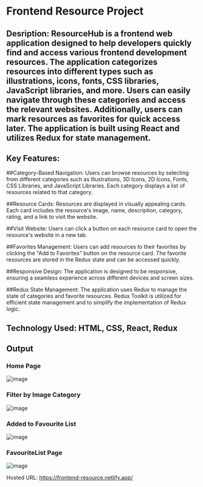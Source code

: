 # Frontend Resource Project
## Desription: ResourceHub is a frontend web application designed to help developers quickly find and access various frontend development resources. The application categorizes resources into different types such as illustrations, icons, fonts, CSS libraries, JavaScript libraries, and more. Users can easily navigate through these categories and access the relevant websites. Additionally, users can mark resources as favorites for quick access later. The application is built using React and utilizes Redux for state management.

## Key Features:
##Category-Based Navigation:
Users can browse resources by selecting from different categories such as Illustrations, 3D Icons, 2D Icons, Fonts, CSS Libraries, and JavaScript Libraries.
Each category displays a list of resources related to that category.

##Resource Cards:
Resources are displayed in visually appealing cards.
Each card includes the resource's image, name, description, category, rating, and a link to visit the website.

##Visit Website:
Users can click a button on each resource card to open the resource's website in a new tab.

##Favorites Management:
Users can add resources to their favorites by clicking the "Add to Favorites" button on the resource card.
The favorite resources are stored in the Redux state and can be accessed quickly.

##Responsive Design:
The application is designed to be responsive, ensuring a seamless experience across different devices and screen sizes.

##Redux State Management:
The application uses Redux to manage the state of categories and favorite resources.
Redux Toolkit is utilized for efficient state management and to simplify the implementation of Redux logic.

## Technology Used: HTML, CSS, React, Redux 

## Output

### Home Page
![image](https://github.com/AniketShewale266/CentraLogic-Assignment-React/assets/79089166/3cd04156-6df2-4142-8ed4-e1e2de262605)

### Filter by Image Category
![image](https://github.com/AniketShewale266/CentraLogic-Assignment-React/assets/79089166/2626cafe-d04c-47ed-864b-c2b367deb9dc)

### Added to Favourite List
![image](https://github.com/AniketShewale266/CentraLogic-Assignment-React/assets/79089166/c47d7d3f-6700-48b8-a647-144b3bc81600)

### FavouriteList Page
![image](https://github.com/AniketShewale266/CentraLogic-Assignment-React/assets/79089166/fd4c3dc6-2f6d-47f7-b020-f0ebc7bf5453)

Hosted URL: https://frontend-resource.netlify.app/

